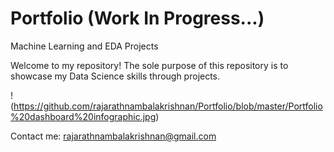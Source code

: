 # Portfolio (Work In Progress...)
Machine Learning and EDA Projects

Welcome to my repository!
The sole purpose of this repository is to showcase my Data Science skills through projects.

!(https://github.com/rajarathnambalakrishnan/Portfolio/blob/master/Portfolio%20dashboard%20infographic.jpg)

Contact me: rajarathnambalakrishnan@gmail.com
